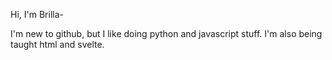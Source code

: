 Hi, I'm Brilla-

I'm new to github, but I like doing python and javascript stuff. I'm also being taught html and svelte.
